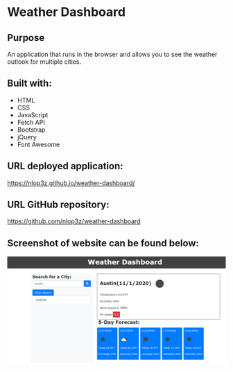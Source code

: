 # Weather Dashboard

## Purpose
An application that runs in the browser and allows you to see the weather outlook for multiple cities.

## Built with:
* HTML
* CSS
* JavaScript
* Fetch API
* Bootstrap
* jQuery
* Font Awesome

## URL deployed application:

https://nlop3z.github.io/weather-dashboard/

## URL GitHub repository:

https://github.com/nlop3z/weather-dashboard

## Screenshot of website can be found below:

![This is a screenshot of the Weather Dashboard browser application](/assets/images/weather-dashboard-screenshot.PNG)